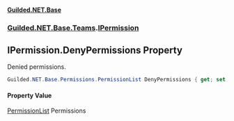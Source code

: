 
#### [Guilded.NET.Base](index 'index')
### [Guilded.NET.Base.Teams](index#Guilded_NET_Base_Teams 'Guilded.NET.Base.Teams').[IPermission](IPermission 'Guilded.NET.Base.Teams.IPermission')
## IPermission.DenyPermissions Property
Denied permissions.  
```csharp
Guilded.NET.Base.Permissions.PermissionList DenyPermissions { get; set; }
```

#### Property Value
[PermissionList](PermissionList 'Guilded.NET.Base.Permissions.PermissionList')
Permissions
